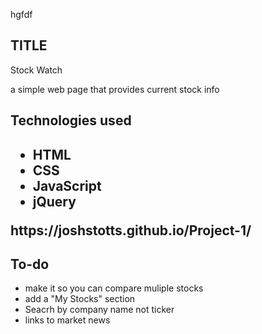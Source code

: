 hgfdf

<h2>TITLE</h2>
    <p>Stock Watch</p>
       <p> a simple web page that provides current stock info</p>

<h2>Technologies used<h2>
<ul>
    <li>HTML</li>
    <li>CSS</li>
    <li>JavaScript</li>
    <li>jQuery</li>
</ul>

<p>https://joshstotts.github.io/Project-1/</p>

<h2>To-do</h2>
<ul>
    <li>make it so you can compare muliple stocks</li>
    <li>add a "My Stocks" section</li>
    <li>Seacrh by company name not ticker</li>
    <li>links to market news</li>
</ul>
